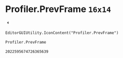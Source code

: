 # Profiler.PrevFrame `16x14`
<img src="/img/Profiler.PrevFrame.png" width=16 height=14>

``` CSharp
EditorGUIUtility.IconContent("Profiler.PrevFrame")
```
```
Profiler.PrevFrame
```
```
2022595674726365639
```
